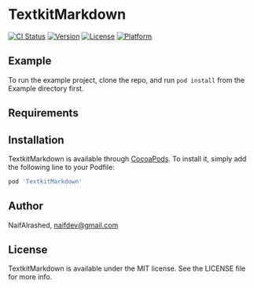 # TextkitMarkdown

[![CI Status](https://img.shields.io/travis/NaifAlrashed/TextkitMarkdown.svg?style=flat)](https://travis-ci.org/NaifAlrashed/TextkitMarkdown)
[![Version](https://img.shields.io/cocoapods/v/TextkitMarkdown.svg?style=flat)](https://cocoapods.org/pods/TextkitMarkdown)
[![License](https://img.shields.io/cocoapods/l/TextkitMarkdown.svg?style=flat)](https://cocoapods.org/pods/TextkitMarkdown)
[![Platform](https://img.shields.io/cocoapods/p/TextkitMarkdown.svg?style=flat)](https://cocoapods.org/pods/TextkitMarkdown)

## Example

To run the example project, clone the repo, and run `pod install` from the Example directory first.

## Requirements

## Installation

TextkitMarkdown is available through [CocoaPods](https://cocoapods.org). To install
it, simply add the following line to your Podfile:

```ruby
pod 'TextkitMarkdown'
```

## Author

NaifAlrashed, naifdev@gmail.com

## License

TextkitMarkdown is available under the MIT license. See the LICENSE file for more info.
